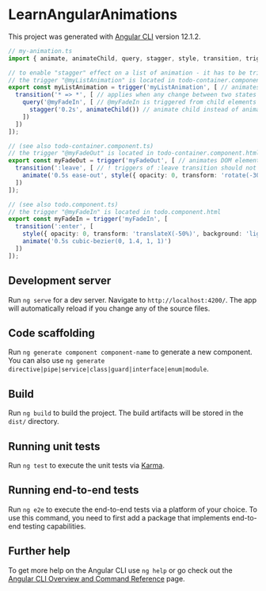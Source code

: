 # LearnAngularAnimations

This project was generated with [Angular CLI](https://github.com/angular/angular-cli) version 12.1.2.
<br>

```typescript
// my-animation.ts
import { animate, animateChild, query, stagger, style, transition, trigger } from "@angular/animations";

// to enable "stagger" effect on a list of animation - it has to be triggered on a parent DOM element
// the trigger "@myListAnimation" is located in todo-container.component.html
export const myListAnimation = trigger('myListAnimation', [ // animates DOM elements that have @myListAnimation
  transition('* => *', [ // applies when any change between two states takes place
    query('@myFadeIn', [ // @myFadeIn is triggered from child elements (query or finds inner elements with this trigger 'myFadeIn')
      stagger('0.2s', animateChild()) // animate child instead of animating a parent with @myListAnimation trigger
    ])
  ])
]);

// (see also todo-container.component.ts)
// the trigger "@myFadeOut" is located in todo-container.component.html
export const myFadeOut = trigger('myFadeOut', [ // animates DOM elements that have @myFadeOut if transition to state ('leave') is met
  transition(':leave', [ // ! triggers of :leave transition should not be put directly on an element being removed
    animate('0.5s ease-out', style({ opacity: 0, transform: 'rotate(-30deg) translateX(50%)' })) // ! else this animate not work will not because the element is already removed along with the trigger
  ])
]);

// (see also todo.component.ts)
// the trigger "@myFadeIn" is located in todo.component.html
export const myFadeIn = trigger('myFadeIn', [
  transition(':enter', [
    style({ opacity: 0, transform: 'translateX(-50%)', background: 'lightskyblue' }),
    animate('0.5s cubic-bezier(0, 1.4, 1, 1)')
  ])
]);
```

## Development server

Run `ng serve` for a dev server. Navigate to `http://localhost:4200/`. The app will automatically reload if you change any of the source files.

## Code scaffolding

Run `ng generate component component-name` to generate a new component. You can also use `ng generate directive|pipe|service|class|guard|interface|enum|module`.

## Build

Run `ng build` to build the project. The build artifacts will be stored in the `dist/` directory.

## Running unit tests

Run `ng test` to execute the unit tests via [Karma](https://karma-runner.github.io).

## Running end-to-end tests

Run `ng e2e` to execute the end-to-end tests via a platform of your choice. To use this command, you need to first add a package that implements end-to-end testing capabilities.

## Further help

To get more help on the Angular CLI use `ng help` or go check out the [Angular CLI Overview and Command Reference](https://angular.io/cli) page.
